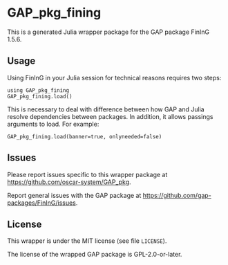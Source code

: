 # GAP_pkg_fining

This is a generated Julia wrapper package for the GAP package FinInG 1.5.6.

## Usage

Using FinInG in your Julia session for technical reasons requires two steps:

    using GAP_pkg_fining
    GAP_pkg_fining.load()

This is necessary to deal with difference between how GAP and Julia
resolve dependencies between packages. In addition, it allows passings
arguments to load. For example:

    GAP_pkg_fining.load(banner=true, onlyneeded=false)

## Issues

Please report issues specific to this wrapper package at <https://github.com/oscar-system/GAP_pkg>.

Report general issues with the GAP package at <https://github.com/gap-packages/FinInG/issues>.

## License

This wrapper is under the MIT license (see file `LICENSE`).

The license of the wrapped GAP package is GPL-2.0-or-later.
